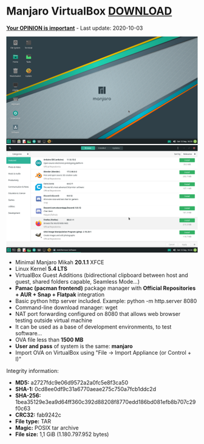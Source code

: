 # Manjaro VirtualBox [DOWNLOAD](https://github.com/Virtual-Machines/Manjaro-VirtualBox/releases/download/latest/Manjaro.ova)
[**Your OPINION is important**](https://github.com/Virtual-Machines/Manjaro-VirtualBox/issues/1) - Last update: 2020-10-03

![Manjaro](https://raw.githubusercontent.com/Virtual-Machines/Manjaro-VirtualBox/master/manjaro.png)
![Pamac](https://raw.githubusercontent.com/Virtual-Machines/Manjaro-VirtualBox/master/pamac.png)

- Minimal Manjaro Mikah **20.1.1** XFCE
- Linux Kernel **5.4 LTS**
- VirtualBox Guest Additions (bidirectional clipboard between host and guest, shared folders capable, Seamless Mode...)
- **Pamac (pacman frontend)** package manager with **Official Repositories + AUR + Snap + Flatpak** integration
- Basic python http server included. Example: python -m http.server 8080
- Command-line download manager: wget
- NAT port forwarding configured on 8080 that allows web browser testing outside virtual machine
- It can be used as a base of development environments, to test software...
- OVA file less than **1500 MB**
- **User and pass** of system is the same: **manjaro**
- Import OVA on VirtualBox using "File -> Import Appliance (or Control + I)"

Integrity information:
- **MD5:**  a2727fdc9e06d9572a2a0fc5e8f3ca50
- **SHA-1:**  0cd8ee0df9c31a6770aeae275c750a7fcb1ddc2d
- **SHA-256:**  1bea35129e3ea9d64ff360c392d88208f8770edd186bd081efb8b707c29f0c63
- **CRC32:**  fab9242c
- **File type:**  TAR
- **Magic:**  POSIX tar archive
- **File size:**  1,1 GiB (1.180.797.952 bytes)
